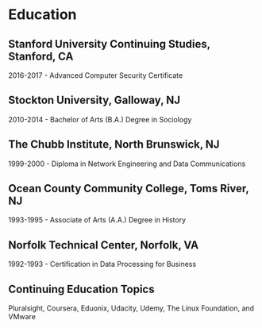 <h1>Education</h1>

## Stanford University Continuing Studies, Stanford, CA
2016-2017 - Advanced Computer Security Certificate

## Stockton University, Galloway, NJ
2010-2014 - Bachelor of Arts (B.A.) Degree in Sociology

## The Chubb Institute, North Brunswick, NJ
1999-2000 - Diploma in Network Engineering and Data Communications

## Ocean County Community College, Toms River, NJ
1993-1995 - Associate of Arts (A.A.) Degree in History

## Norfolk Technical Center, Norfolk, VA
1992-1993 - Certification in Data Processing for Business

## Continuing Education Topics
Pluralsight, Coursera, Eduonix, Udacity, Udemy, The Linux Foundation, and VMware
